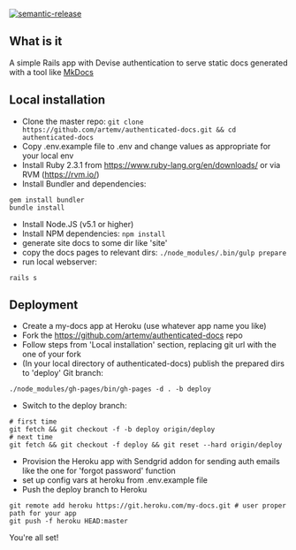[![semantic-release](https://img.shields.io/badge/%20%20%F0%9F%93%A6%F0%9F%9A%80-semantic--release-e10079.svg)](https://github.com/semantic-release/semantic-release)

## What is it
A simple Rails app with Devise authentication to serve static docs generated with a tool like [MkDocs](http://www.mkdocs.org/)

## Local installation

* Clone the master repo: `git clone https://github.com/artemv/authenticated-docs.git && cd authenticated-docs`
* Copy .env.example file to .env and change values as appropriate for your local env
* Install Ruby 2.3.1 from https://www.ruby-lang.org/en/downloads/ or via RVM (https://rvm.io/)
* Install Bundler and dependencies:
```
gem install bundler
bundle install
```
* Install Node.JS (v5.1 or higher)
* Install NPM dependencies: `npm install`
* generate site docs to some dir like 'site'
* copy the docs pages to relevant dirs: `./node_modules/.bin/gulp prepare`
* run local webserver:
```
rails s
```

## Deployment
* Create a my-docs app at Heroku (use whatever app name you like)
* Fork the https://github.com/artemv/authenticated-docs repo
* Follow steps from 'Local installation' section, replacing git url with the one of your fork
* (In your local directory of authenticated-docs) publish the prepared dirs to 'deploy' Git branch:
```
./node_modules/gh-pages/bin/gh-pages -d . -b deploy
```
* Switch to the deploy branch:
```
# first time
git fetch && git checkout -f -b deploy origin/deploy
# next time
git fetch && git checkout -f deploy && git reset --hard origin/deploy
```
* Provision the Heroku app with Sendgrid addon for sending auth emails like the one for 'forgot password' function
* set up config vars at heroku from .env.example file
* Push the deploy branch to Heroku
```
git remote add heroku https://git.heroku.com/my-docs.git # user proper path for your app
git push -f heroku HEAD:master
```
You're all set!
